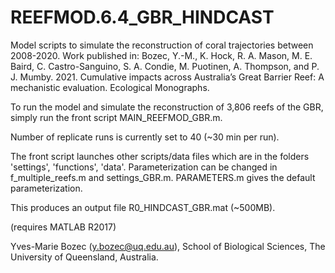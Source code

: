 # REEFMOD.6.4_GBR_HINDCAST


Model scripts to simulate the reconstruction of coral trajectories between 2008-2020. Work published in: Bozec, Y.-M., K. Hock, R. A. Mason, M. E. Baird, C. Castro-Sanguino, S. A. Condie, M. Puotinen, A. Thompson, and P. J. Mumby. 2021. Cumulative impacts across Australia’s Great Barrier Reef: A mechanistic evaluation. Ecological Monographs.

To run the model and simulate the reconstruction of 3,806 reefs of the GBR, simply run the front script MAIN_REEFMOD_GBR.m.

Number of replicate runs is currently set to 40 (~30 min per run).

The front script launches other scripts/data files which are in the folders 'settings', 'functions', 'data'. Parameterization can be changed in f_multiple_reefs.m and settings_GBR.m. PARAMETERS.m gives the default parameterization.

This produces an output file R0_HINDCAST_GBR.mat (~500MB).

(requires MATLAB R2017)

Yves-Marie Bozec (y.bozec@uq.edu.au), School of Biological Sciences, The University of Queensland, Australia.
